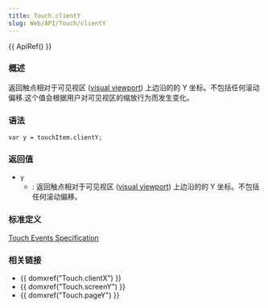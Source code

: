 ```yaml
---
title: Touch.clientY
slug: Web/API/Touch/clientY
---
```

{{ ApiRef() }}

### 概述

返回触点相对于可见视区 ([visual viewport](http://www.quirksmode.org/mobile/viewports2.html)) 上边沿的的 Y 坐标。不包括任何滚动偏移.这个值会根据用户对可见视区的缩放行为而发生变化。

### 语法

```plain
var y = touchItem.clientY;
```

### 返回值

- `y`
  - : 返回触点相对于可见视区 ([visual viewport](http://www.quirksmode.org/mobile/viewports2.html)) 上边沿的的 Y 坐标。不包括任何滚动偏移。

### 标准定义

[Touch Events Specification](http://www.w3.org/TR/touch-events/)

### 相关链接

- {{ domxref("Touch.clientX") }}
- {{ domxref("Touch.screenY") }}
- {{ domxref("Touch.pageY") }}
